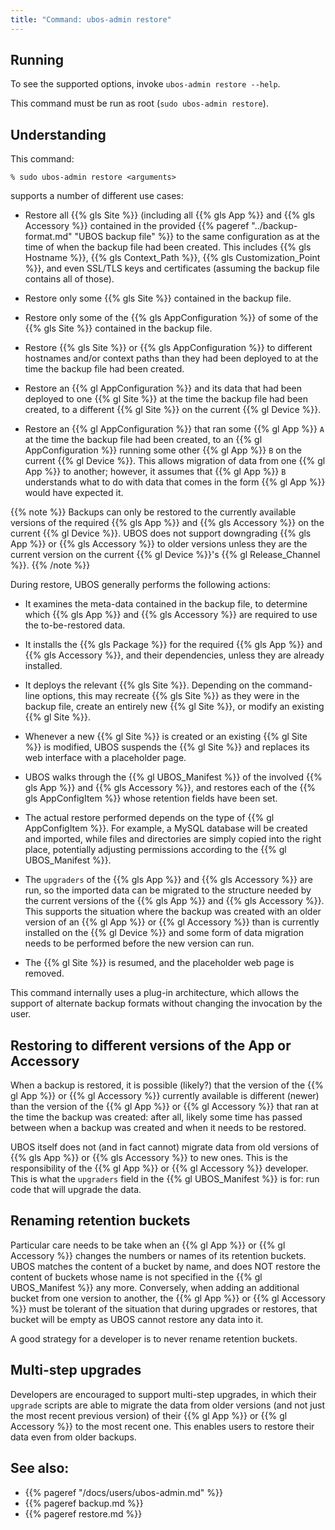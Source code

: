 ```yaml
---
title: "Command: ubos-admin restore"
---
```


## Running

To see the supported options, invoke ``ubos-admin restore --help``.

This command must be run as root (``sudo ubos-admin restore``).

## Understanding

This command:

```
% sudo ubos-admin restore <arguments>
```

supports a number of different use cases:

* Restore all {{% gls Site %}} (including all {{% gls App %}} and {{% gls Accessory %}}
  contained in the provided {{% pageref "../backup-format.md" "UBOS backup file" %}} to
  the same configuration as at the time of when the backup file had been created. This
  includes {{% gls Hostname %}}, {{% gls Context_Path %}}, {{% gls Customization_Point %}},
  and even SSL/TLS keys and certificates (assuming the backup file contains all of those).

* Restore only some {{% gls Site %}} contained in the backup file.

* Restore only some of the {{% gls AppConfiguration %}} of some of the {{% gls Site %}}
  contained in the backup file.

* Restore {{% gls Site %}} or {{% gls AppConfiguration %}} to different hostnames and/or
  context paths than they had been deployed to at the time the backup file had been created.

* Restore an {{% gl AppConfiguration %}} and its data that had been deployed to one
  {{% gl Site %}} at the time the backup file had been created, to a different
  {{% gl Site %}} on the current {{% gl Device %}}.

* Restore an {{% gl AppConfiguration %}} that ran some {{% gl App %}} ``A`` at the time the
  backup file had been created, to an {{% gl AppConfiguration %}} running
  some other {{% gl App %}} ``B`` on the current {{% gl Device %}}. This allows migration
  of data from one {{% gl App %}} to another; however, it assumes that {{% gl App %}} ``B``
  understands what to do with data that comes in the form {{% gl App %}} would have
  expected it.

{{% note %}}
Backups can only be restored to the currently available versions of the required
{{% gls App %}} and {{% gls Accessory %}} on the current {{% gl Device %}}. UBOS does not
support downgrading {{% gls App %}} or {{% gls Accessory %}} to older versions unless
they are the current version on the current {{% gl Device %}}'s {{% gl Release_Channel %}}.
{{% /note %}}

During restore, UBOS generally performs the following actions:

* It examines the meta-data contained in the backup file, to determine
  which {{% gls App %}} and {{% gls Accessory %}} are required to use the to-be-restored
  data.

* It installs the {{% gls Package %}} for the required {{% gls App %}} and {{% gls Accessory %}},
  and their dependencies, unless they are already installed.

* It deploys the relevant {{% gls Site %}}. Depending on the command-line options, this
  may recreate {{% gls Site %}} as they were in the backup file, create an
  entirely new {{% gl Site %}}, or modify an existing {{% gl Site %}}.

* Whenever a new {{% gl Site %}} is created or an existing {{% gl Site %}} is modified,
  UBOS suspends the {{% gl Site %}} and replaces its web interface with a placeholder page.

* UBOS walks through the {{% gl UBOS_Manifest %}} of the involved {{% gls App %}}
  and {{% gls Accessory %}}, and restores each of the {{% gls AppConfigItem %}} whose
  retention fields have been set.

* The actual restore performed depends on the type of {{% gl AppConfigItem %}}. For example,
  a MySQL database will be created and imported, while files and directories are simply
  copied into the right place, potentially adjusting permissions according to the
  {{% gl UBOS_Manifest %}}.

* The ``upgraders`` of the {{% gls App %}} and {{% gls Accessory %}} are run, so the
  imported data can be migrated to the structure needed by the current versions of the
  {{% gls App %}} and {{% gls Accessory %}}. This supports the situation where the backup
  was created with an older version of an {{% gl App %}} or {{% gl Accessory %}} than
  is currently installed on the {{% gl Device %}} and some form of data migration needs
  to be performed before the new version can run.

* The {{% gl Site %}} is resumed, and the placeholder web page is removed.

This command internally uses a plug-in architecture, which allows the support of
alternate backup formats without changing the invocation by the user.

## Restoring to different versions of the App or Accessory

When a backup is restored, it is possible (likely?) that the version of the {{% gl App %}}
or {{% gl Accessory %}} currently available is different (newer) than the version of the
{{% gl App %}} or {{% gl Accessory %}} that ran at the time the backup was created: after
all, likely some time has passed between when a backup was created and when it needs to be
restored.

UBOS itself does not (and in fact cannot) migrate data from old versions of
{{% gls App %}} or {{% gls Accessory %}} to new ones. This is the responsibility of the
{{% gl App %}} or {{% gl Accessory %}} developer. This is what the ``upgraders`` field
in the {{% gl UBOS_Manifest %}} is for: run code that will upgrade the data.

## Renaming retention buckets

Particular care needs to be take when an {{% gl App %}} or {{% gl Accessory %}} changes the
numbers or names of its retention buckets. UBOS matches the content of a bucket by name,
and does NOT restore the content of buckets whose name is not specified in the
{{% gl UBOS_Manifest %}} any more. Conversely, when adding an additional bucket from one
version to another, the {{% gl App %}} or {{% gl Accessory %}} must be tolerant of the
situation that during upgrades or restores, that bucket will be empty as UBOS cannot
restore any data into it.

A good strategy for a developer is to never rename retention buckets.

## Multi-step upgrades

Developers are encouraged to support multi-step upgrades, in which their ``upgrade``
scripts are able to migrate the data from older versions (and not just the most recent
previous version) of their {{% gl App %}} or {{% gl Accessory %}} to the most
recent one. This enables users to restore their data even from older backups.

## See also:

* {{% pageref "/docs/users/ubos-admin.md" %}}
* {{% pageref backup.md %}}
* {{% pageref restore.md %}}
